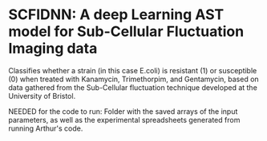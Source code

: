 
# SCFIDNN: A deep Learning AST model for Sub-Cellular Fluctuation Imaging data

Classifies whether a strain (in this case E.coli) is resistant (1) or susceptible (0) when treated with Kanamycin, Trimethorpim, and Gentamycin, 
based on data gathered from the Sub-Cellular fluctuation technique developed at the University of Bristol. 

NEEDED for the code to run: Folder with the saved arrays of the input parameters, as well as the experimental spreadsheets generated from running Arthur's code.
